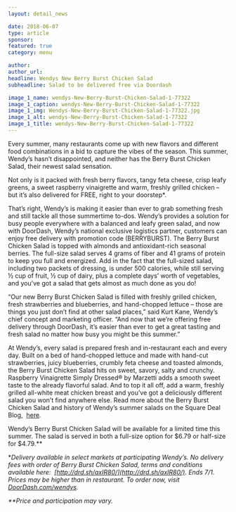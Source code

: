 ```yaml
---
layout: detail_news

date: 2018-06-07
type: article
sponsor:
featured: true
category: menu        

author:  
author_url: 
headline: Wendys New Berry Burst Chicken Salad
subheadline: Salad to be delivered free via Doordash

image_1_name: wendys-New-Berry-Burst-Chicken-Salad-1-77322
image_1_caption: wendys-New-Berry-Burst-Chicken-Salad-1-77322
image_1_img: Wendys-New-Berry-Burst-Chicken-Salad-1-77322.jpg
image_1_alt: wendys-New-Berry-Burst-Chicken-Salad-1-77322
image_1_title: wendys-New-Berry-Burst-Chicken-Salad-1-77322
---
```

	
Every summer, many restaurants come up with new flavors and different food combinations in a bid to capture the vibes of the season. This summer, Wendy&rsquo;s hasn&rsquo;t disappointed, and neither has the Berry Burst Chicken Salad, their newest salad sensation. 

<!--more-->Not only is it packed with fresh berry flavors, tangy feta cheese, crisp leafy greens, a sweet raspberry vinaigrette and warm, freshly grilled chicken &ndash; but it&rsquo;s also delivered for FREE, right to your doorstep*.

That&rsquo;s right, Wendy&rsquo;s is making it easier than ever to grab something fresh and still tackle all those summertime to-dos. Wendy&rsquo;s provides a solution for busy people everywhere with a balanced and leafy green salad, and now with DoorDash, Wendy&rsquo;s national exclusive logistics partner, customers can enjoy free delivery with promotion code (BERRYBURST). The Berry Burst Chicken Salad is topped with almonds and antioxidant-rich seasonal berries. The full-size salad serves 4 grams of fiber and 41 grams of protein to keep you full and energized. Add in the fact that the full-sized salad, including two packets of dressing, is under 500 calories, while still serving &frac12; cup of fruit, &frac12; cup of dairy, plus a complete days&rsquo; worth of vegetables, and you&rsquo;ve got a salad that gets almost&nbsp;as much done as you do!

&ldquo;Our new Berry Burst Chicken Salad is filled with freshly grilled chicken, fresh strawberries and blueberries, and hand-chopped lettuce &ndash; those are things you just don&rsquo;t find at other salad places,&rdquo; said Kurt Kane, Wendy&rsquo;s chief concept and marketing officer. &ldquo;And now that we&rsquo;re offering free delivery through DoorDash, it&rsquo;s easier than ever to get a great tasting and fresh salad no matter how busy you might be this summer.&rdquo;

At Wendy&rsquo;s, every salad is prepared fresh and in-restaurant each and every day. Built on a bed of hand-chopped lettuce and made with hand-cut strawberries, juicy blueberries, crumbly feta cheese and toasted almonds, the Berry Burst Chicken Salad hits on sweet, savory, salty and crunchy. Raspberry Vinaigrette Simply Dressed&reg; by Marzetti adds a smooth sweet taste to the already flavorful salad. And to top it all off, add a warm, freshly grilled all-white meat chicken breast and you&rsquo;ve got a deliciously different salad you won&rsquo;t find anywhere else. Read more about the Berry Burst Chicken Salad and history of Wendy&rsquo;s summer salads on the Square Deal Blog,&nbsp;
[here](http://www.squaredealblog.com/homewendys/2018/6/6/its-time-for-a-taste-of-summer).

Wendy&rsquo;s Berry Burst Chicken Salad will be available for a limited time this summer. The salad is served in both a full-size option for $6.79 or half-size for $4.79.**

*_Delivery available in select markets at participating Wendy&rsquo;s. No delivery fees with order of Berry Burst Chicken Salad, terms and conditions available here:&nbsp;
[http://drd.sh/axIR80/](http://drd.sh/axIR80/). Ends 7/1. Prices may be higher than in restaurant. To order now, visit&nbsp;
[DoorDash.com/wendys](https://www.doordash.com/business/wendy-s-7376/)._

_**Price and participation may vary._